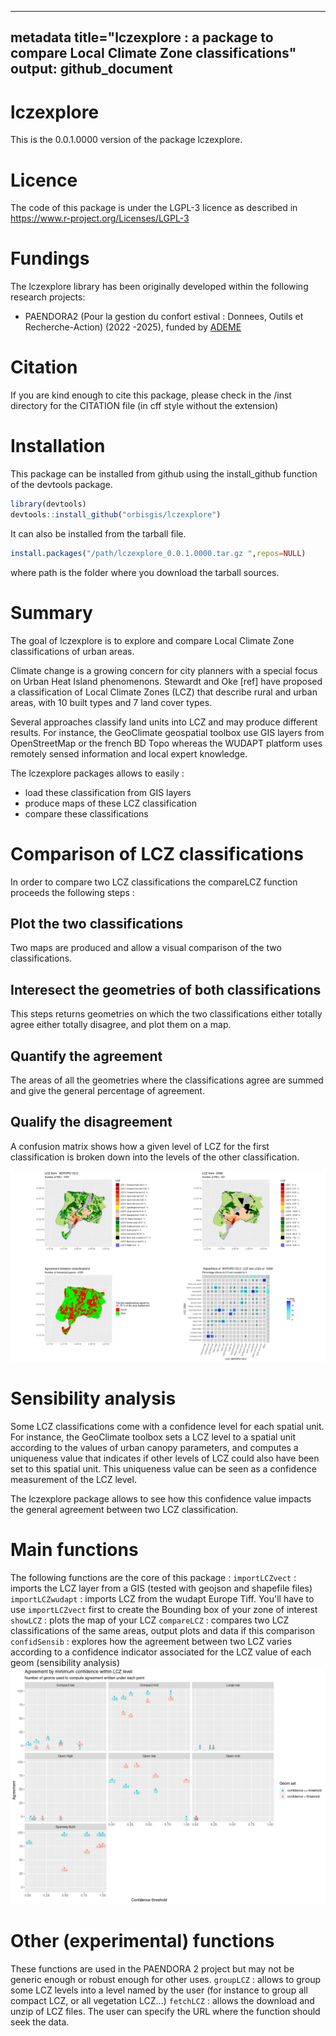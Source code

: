 
---
metadata title="lczexplore : a package to compare Local Climate Zone classifications"
output: github_document
---


# lczexplore

<!-- badges: start -->
<!-- badges: end -->

This is the 0.0.1.0000 version of the package lczexplore.

# Licence

The code of this package is under the LGPL-3 licence as described in 
https://www.r-project.org/Licenses/LGPL-3


# Fundings

The lczexplore library has been originally developed within the following research projects:
* PAENDORA2 (Pour la gestion du confort estival : Donnees, Outils et Recherche-Action) (2022 -2025), funded by [ADEME](https://www.ademe.fr/)

# Citation
If you are kind enough to cite this package, please check in the /inst directory for the CITATION file (in cff style without the extension)

# Installation
This package can be installed from github using the install_github function of the devtools package. 
```R
library(devtools)
devtools::install_github("orbisgis/lczexplore")
```
It can also be installed from the tarball file. 
```R
install.packages("/path/lczexplore_0.0.1.0000.tar.gz ",repos=NULL)

```
where path is the folder where you download the tarball sources. 


# Summary
The goal of  lczexplore is to explore and compare Local Climate Zone classifications of urban areas. 

Climate change is a growing concern for city planners with a special focus on Urban Heat Island phenomenons. 
Stewardt and Oke [ref] have proposed a classification of Local Climate Zones (LCZ) that describe rural and urban areas, with 10 built types and 7 land cover types. 

Several approaches classify land units into LCZ and may produce different results. 
For instance, the GeoClimate geospatial toolbox use GIS layers from OpenStreetMap or the french BD Topo 
whereas the WUDAPT platform uses remotely sensed information and local expert knowledge. 

The lczexplore packages allows to easily : 
- load these classification from GIS layers
- produce maps of these LCZ classification
- compare these classifications

# Comparison of LCZ classifications

In order to compare two LCZ classifications the compareLCZ function proceeds the following steps : 
## Plot the two classifications
Two maps are produced and allow a visual comparison of the two classifications. 

## Interesect the geometries of both classifications
This steps returns geometries on which the two classifications either totally agree either totally disagree, and plot them on a map.

## Quantify the agreement
The areas of all the geometries where the classifications agree are summed and give the general percentage of agreement.

## Qualify the disagreement
A confusion matrix shows how a given level of LCZ for the first classification is broken down 
into the levels of the other classification. 

![Comparison result for twho workflows on Redon data](inst/extdata/RedonCompare.png)

# Sensibility analysis
Some LCZ classifications come with a confidence level for each spatial unit. For instance, the GeoClimate toolbox
sets a LCZ level to a spatial unit according to the values of urban canopy parameters, and computes a uniqueness value that indicates if other levels of LCZ could also have been set to this spatial unit. This uniqueness value can be seen as a confidence measurement of the LCZ level. 

The lczexplore package allows to see how this confidence value impacts the general agreement between two LCZ classification. 

# Main functions
The following functions are the core of this package : 
`importLCZvect` : imports the LCZ layer from a GIS (tested with geojson and shapefile files)
`importLCZwudapt` : imports LCZ from the wudapt Europe Tiff. You'll have to use `importLCZvect` first to create the Bounding box of your zone of interest
`showLCZ` : plots the map of your LCZ
`compareLCZ` : compares two LCZ classifications of the same areas, output plots and data if this comparison
`confidSensib` : explores how the agreement between two LCZ varies according to a confidence indicator associated for the LCZ value of each geom (sensibility analysis)
![Sensibiilty analysis : how the confidence we have in LCZ classifications impacts the agreement betweend classifications](inst/extdata/RedonSensib.png)

# Other (experimental) functions
These functions are used in the PAENDORA 2 project but may not be generic enough or robust enough for other uses. 
`groupLCZ` : allows to group some LCZ levels into a level named by the user (for instance to group all compact LCZ, or all vegetation LCZ...)
`fetchLCZ` : allows the download and unzip of LCZ files. The user can specify the URL where the function should seek the data. 





